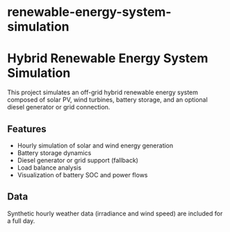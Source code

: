 # renewable-energy-system-simulation

# Hybrid Renewable Energy System Simulation

This project simulates an off-grid hybrid renewable energy system composed of solar PV, wind turbines, battery storage, and an optional diesel generator or grid connection.

## Features

- Hourly simulation of solar and wind energy generation
- Battery storage dynamics
- Diesel generator or grid support (fallback)
- Load balance analysis
- Visualization of battery SOC and power flows

## Data

Synthetic hourly weather data (irradiance and wind speed) are included for a full day.
